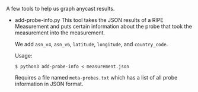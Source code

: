 A few tools to help us graph anycast results.

* add-probe-info.py
  This tool takes the JSON results of a RIPE Measurement and puts
  certain information about the probe that took the measurement into
  the measurement.

  We add `asn_v4`, `asn_v6`, `latitude`, `longitude`, and
  `country_code`.

  Usage:
  
      $ python3 add-probe-info < measurement.json

  Requires a file named `meta-probes.txt` which has a list of all
  probe information in JSON format.
